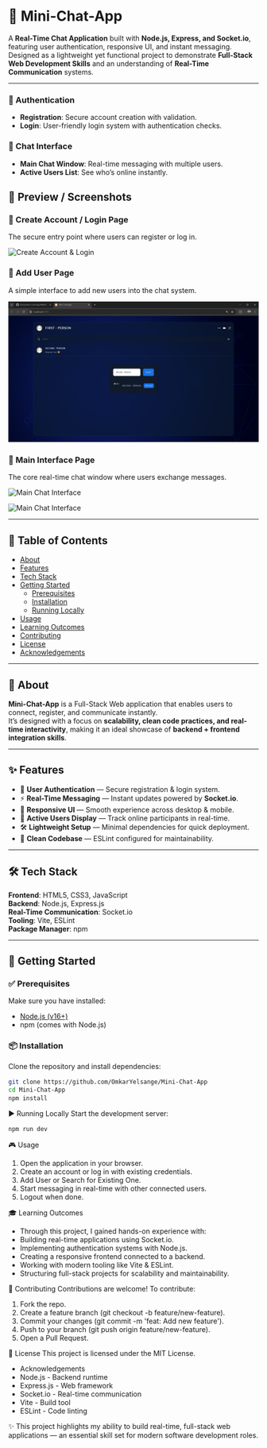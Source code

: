 
# 💬 Mini-Chat-App

A **Real-Time Chat Application** built with **Node.js, Express, and Socket.io**, featuring user authentication, responsive UI, and instant messaging.  
Designed as a lightweight yet functional project to demonstrate **Full-Stack Web Development Skills** and an understanding of **Real-Time Communication** systems.

---

### 🔹 Authentication
- **Registration**: Secure account creation with validation.
- **Login**: User-friendly login system with authentication checks.

### 🔹 Chat Interface
- **Main Chat Window**: Real-time messaging with multiple users.
- **Active Users List**: See who’s online instantly.

## 📸 Preview / Screenshots

### 🔐 Create Account / Login Page
The secure entry point where users can register or log in.

![Create Account & Login](./preview/Create_Account_&_Login.png)

### 👤 Add User Page
A simple interface to add new users into the chat system.

![Add User](./preview/Add-User.png)

### 💬 Main Interface Page
The core real-time chat window where users exchange messages.

![Main Chat Interface](./preview/Main_Interface_1.png)

![Main Chat Interface](./preview/Main_Interface_2.png)

---

## 📑 Table of Contents
- [About](#about)
- [Features](#features)
- [Tech Stack](#tech-stack)
- [Getting Started](#getting-started)
  - [Prerequisites](#prerequisites)
  - [Installation](#installation)
  - [Running Locally](#running-locally)
- [Usage](#usage)
- [Learning Outcomes](#learning-outcomes)
- [Contributing](#contributing)
- [License](#license)
- [Acknowledgements](#acknowledgements)

---

## 🧾 About
**Mini-Chat-App** is a Full-Stack Web application that enables users to connect, register, and communicate instantly.  
It’s designed with a focus on **scalability, clean code practices, and real-time interactivity**, making it an ideal showcase of **backend + frontend integration skills**.

---

## ✨ Features
- 🔐 **User Authentication** — Secure registration & login system.
- ⚡ **Real-Time Messaging** — Instant updates powered by **Socket.io**.
- 📱 **Responsive UI** — Smooth experience across desktop & mobile.
- 👥 **Active Users Display** — Track online participants in real-time.
- 🛠️ **Lightweight Setup** — Minimal dependencies for quick deployment.
- 🧹 **Clean Codebase** — ESLint configured for maintainability.

---

## 🛠️ Tech Stack
**Frontend**: HTML5, CSS3, JavaScript  
**Backend**: Node.js, Express.js  
**Real-Time Communication**: Socket.io  
**Tooling**: Vite, ESLint  
**Package Manager**: npm  

---

## 🚀 Getting Started

### ✅ Prerequisites
Make sure you have installed:
- [Node.js (v16+)](https://nodejs.org/)
- npm (comes with Node.js)

### 📦 Installation
Clone the repository and install dependencies:

```bash
git clone https://github.com/OmkarYelsange/Mini-Chat-App
cd Mini-Chat-App
npm install
```
▶️ Running Locally
Start the development server:

```bash
npm run dev
```

🎮 Usage
1. Open the application in your browser.
2. Create an account or log in with existing credentials.
3. Add User or Search for Existing One.
4. Start messaging in real-time with other connected users.
5. Logout when done.

🎓 Learning Outcomes
- Through this project, I gained hands-on experience with:
- Building real-time applications using Socket.io.
- Implementing authentication systems with Node.js.
- Creating a responsive frontend connected to a backend.
- Working with modern tooling like Vite & ESLint.
- Structuring full-stack projects for scalability and maintainability.

🤝 Contributing
Contributions are welcome!
To contribute:

1. Fork the repo.
2. Create a feature branch (git checkout -b feature/new-feature).
3. Commit your changes (git commit -m 'feat: Add new feature').
4. Push to your branch (git push origin feature/new-feature).
5. Open a Pull Request.

📜 License
This project is licensed under the MIT License.

- Acknowledgements
- Node.js - Backend runtime
- Express.js - Web framework
- Socket.io - Real-time communication
- Vite - Build tool
- ESLint - Code linting

✨ This project highlights my ability to build real-time, full-stack web applications — an essential skill set for modern software development roles.

